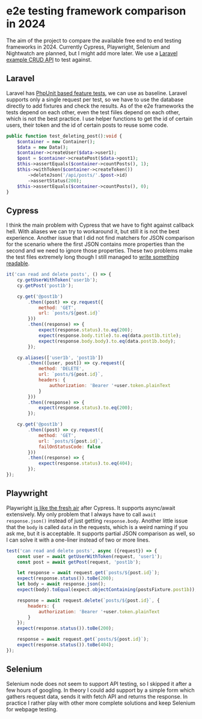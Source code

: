 # e2e testing framework comparison in 2024
The aim of the project to compare the available free end to end testing frameworks in 2024.
Currently Cypress, Playwright, Selenium and Nightwatch are planned, but I might add more later.
We use a [Laravel example CRUD API](https://github.com/blablabla1234678/proba) to test against.

## Laravel
Laravel has [PhpUnit based feature tests](https://github.com/blablabla1234678/proba/blob/main/tests/Feature/PostTest.php#L87C1-L97C6), we can use as baseline.
Laravel supports only a single request per test, so we have to use the database directly to add fixtures and check the results.
As of the e2e frameworks the tests depend on each other, even the test fiiles depend on each other, which is not the best practice.
I use helper functions to get the id of certain users, their token and the id of certain posts to reuse some code.

```php
public function test_deleting_post():void {
	$container = new Container();
	$data = new Data();
	$container->createUser($data->user1);
	$post = $container->createPost($data->post1);
	$this->assertEquals($container->countPosts(), 1);
	$this->withToken($container->createToken())
		->deleteJson('/api/posts/'.$post->id)
		->assertStatus(200);
	$this->assertEquals($container->countPosts(), 0);
}
```

## Cypress

I think the main problem with Cypress that we have to fight against callback hell. With aliases we can try to workaround it, but still it is not the best experience.
Another issue that I did not find matchers for JSON comparison for the scenario where the first JSON contains more properties than the second and we need to ignore those properties.
These two problems make the test files extremely long though I still managed to [write something readable](https://github.com/blablabla1234678/proba-cypress/blob/main/cypress/e2e/posts.spec.cy.js#L52).

```js
it('can read and delete posts', () => {
	cy.getUserWithToken('user1b');
	cy.getPost('post1b');

	cy.get('@post1b')
		.then((post) => cy.request({
			method: 'GET', 
			url: `posts/${post.id}`
		}))
		.then((response) => {
			expect(response.status).to.eq(200);
			expect(response.body.title).to.eq(data.post1b.title);
			expect(response.body.body).to.eq(data.post1b.body);
		});

	cy.aliases(['user1b', 'post1b'])
		.then(([user, post]) => cy.request({
			method: 'DELETE',
			url: `posts/${post.id}`,
			headers: {
				authorization: 'Bearer '+user.token.plainText
			}
		}))
		.then((response) => {
			expect(response.status).to.eq(200);
		});

	cy.get('@post1b')
		.then((post) => cy.request({
			method: 'GET', 
			url: `posts/${post.id}`,
			failOnStatusCode: false
		}))
		.then((response) => {
			expect(response.status).to.eq(404);
		});
});
```

## Playwright
Playwright [is like the fresh air](https://github.com/blablabla1234678/proba-playwright/blob/main/tests/02-posts.spec.js#L46) after Cypress. It supports async/await extensively. My only problem that I always have to call `await response.json()` instead of just getting `response.body`.
Another little issue that the `body` is called `data` in the requests, which is a weird naming if you ask me, but it is acceptable.
It supports partial JSON comparison as well, so I can solve it with a one-liner instead of two or more lines.

```js
test('can read and delete posts', async ({request}) => {
	const user = await getUserWithToken(request, 'user1');
	const post = await getPost(request, 'post1b');

	let response = await request.get(`posts/${post.id}`);
	expect(response.status()).toBe(200);
	let body = await response.json();
	expect(body).toEqual(expect.objectContaining(postsFixture.post1b));

	response = await request.delete(`posts/${post.id}`, {
		headers: {
			authorization: 'Bearer '+user.token.plainText
		}
	});
	expect(response.status()).toBe(200);

	response = await request.get(`posts/${post.id}`);
	expect(response.status()).toBe(404);
});
```

## Selenium

Selenium node does not seem to support API testing, so I skipped it after a few hours of googling.
In theory I could add support by a simple form which gathers request data, sends it with fetch API and returns the response.
In practice I rather play with other more complete solutions and keep Selenium for webpage testing.
